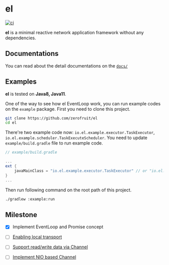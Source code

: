 # el 

[![ci](https://github.com/zeroFruit/el/actions/workflows/ci.yaml/badge.svg)](https://github.com/zeroFruit/el/actions/workflows/ci.yaml)

**el** is a minimal reactive network application framework without any dependencies.

## Documentations

You can read about the detail documentations on the [`docs/`](./docs)

## Examples

**el** is tested on **Java8, Java11**.

One of the way to see how el EventLoop work, you can run example codes on the `example` package. First you need to clone this project.

```bash
git clone https://github.com/zerofruit/el
cd el
```

There're two example code now: `io.el.example.executor.TaskExecutor`, `io.el.example.scheduler.TaskExecuteScheduler`.  You need to update `example/build.gradle` file to run example code.

```groovy
// example/build.gradle

...
ext {
    javaMainClass = "io.el.example.executor.TaskExecutor" // or "io.el.example.scheduler.TaskExecuteScheduler"
}
...
```

Then run following command on the root path of this project.

```bash
./gradlew :example:run
```


## Milestone

- [x] Implement EventLoop and Promise concept
- [ ] [Enabling local transport](https://github.com/zeroFruit/el/milestone/1)
- [ ] [Support read/write data via Channel](https://github.com/zeroFruit/el/milestone/2)
- [ ] [Implement NIO based Channel](https://github.com/zeroFruit/el/milestone/3)

